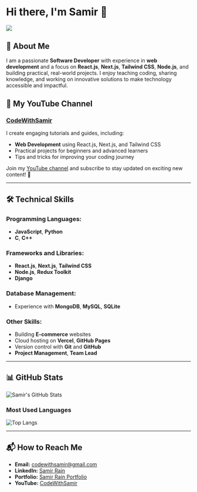
# Hi there, I'm Samir 👋


  <a href="#">
      <img src="https://api.visitorbadge.io/api/VisitorHit?user=codewithsamir&countColor=%237B1E7A" />
   </a>


## 🚀 About Me

I am a passionate **Software Developer** with experience in **web development** and a focus on **React.js**, **Next.js**, **Tailwind CSS**, **Node.js**, and building practical, real-world projects. I enjoy teaching coding, sharing knowledge, and working on innovative solutions to make technology accessible and impactful.

## 🌟 My YouTube Channel

### [CodeWithSamir](https://www.youtube.com/channel/CodeWithSamir)

I create engaging tutorials and guides, including:

- **Web Development** using React.js, Next.js, and Tailwind CSS
- Practical projects for beginners and advanced learners
- Tips and tricks for improving your coding journey

Join my [YouTube channel](https://www.youtube.com/channel/CodeWithSamir) and subscribe to stay updated on exciting new content! 🚀

---

## 🛠️ Technical Skills

### Programming Languages:
- **JavaScript**, **Python**
- **C**, **C++**

### Frameworks and Libraries:
- **React.js**, **Next.js**, **Tailwind CSS**
- **Node.js**, **Redux Toolkit**
- **Django**

### Database Management:
- Experience with **MongoDB**, **MySQL**, **SQLite**

### Other Skills:
- Building **E-commerce** websites
- Cloud hosting on **Vercel**, **GitHub Pages**
- Version control with **Git** and **GitHub**
- **Project Management**, **Team Lead**

---

## 📊 GitHub Stats

![Samir's GitHub Stats](https://github-readme-stats.vercel.app/api?username=CodeWithSamir&show_icons=true&theme=radical)

### Most Used Languages

![Top Langs](https://github-readme-stats.vercel.app/api/top-langs/?username=CodeWithSamir&layout=compact&theme=radical)

---

## 📬 How to Reach Me

- **Email:** [codewithsamir@gmail.com](mailto:codewithsamir@gmail.com)
- **LinkedIn:** [Samir Rain](https://np.linkedin.com/in/samir-rain-0467b7259?trk=people-guest_people_search-card)
- **Portfolio:** [Samir Rain Portfolio](https://samirrain.github.io/)
- **YouTube:** [CodeWithSamir](https://www.youtube.com/channel/CodeWithSamir)

